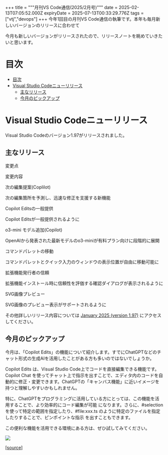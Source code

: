 +++
title = """月刊VS Code通信(2025/2月号)"""
date = 2025-02-13T07:05:52.000Z
expiryDate = 2025-07-13T00:33:29.776Z
tags = ["vtj","devops"]
+++
今年1回目の月刊VS Code通信の執筆です。本年も毎月新しいバージョンのリリースに合わせて

今月も新しいバージョンがリリースされたので、リリースノートを眺めていきたいと思います。

目次
==

*   [目次](#目次)
*   [Visual Studio Codeニューリリース](#Visual-Studio-Codeニューリリース)
    *   [主なリリース](#主なリリース)
    *   [今月のピックアップ](#今月のピックアップ)

Visual Studio Codeニューリリース
=========================

Visual Studio Codeのバージョン1.97がリリースされました。

主なリリース
------

変更点

変更内容

次の編集提案(Coplilot)

次の編集箇所を予測し、迅速な修正を支援する新機能

Copilot Editsの一般提供

Copilot Editsが一般提供されるように

o3-mini モデル追加(Copilot)

OpenAIから発表された最新モデルのo3-miniが有料プラン向けに段階的に展開

コマンドパレットの移動

コマンドパレットとクイック入力のウィンドウの表示位置が自由に移動可能に

拡張機能発行者の信頼

拡張機能インストール時に信頼性を評価する確認ダイアログが表示されるように

SVG画像プレビュー

SVG画像のプレビュー表示がサポートされるように

その他詳しいリリース内容については [January 2025 (version 1.97)](https://code.visualstudio.com/updates/v1_97) にアクセスしてください。

今月のピックアップ
---------

今月は、「Copilot Edits」の機能について紹介します。すでにChatGPTなどのチャット形式の生成AIを活用したことがある方も多いのではないでしょうか。

Copilot Edits は、Visual Studio Code上でコードを直接編集できる機能です。Copilot Chat を使ってチャット上で指示を出すことで、エディタ内のコードを自動的に修正・変更できます。ChatGPTの「キャンバス機能」に近いイメージを持つと理解しやすいかもしれません。

特に、ChatGPTをプログラミングに活用している方にとっては、この機能を活用することで、より効率的にコード編集が可能 になります。さらに、#selection を使って特定の範囲を指定したり、#file:xxx.ts のように特定のファイルを指定したりすることで、ピンポイントな指示 を出すこともできます。

この便利な機能を活用できる環境にある方は、ぜひ試してみてください。

![](https://cdn-ak.f.st-hatena.com/images/fotolife/v/virtualtech/20250213/20250213160552.png)

[[source]](https://devops-blog.virtualtech.jp/entry/20250213/1739430352)
